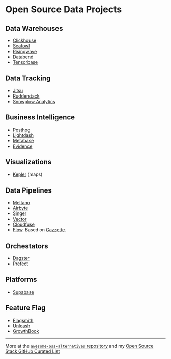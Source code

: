 # Open Source Data Projects

## Data Warehouses
- [Clickhouse](https://github.com/ClickHouse/ClickHouse)
- [Seafowl](https://github.com/splitgraph/seafowl)
- [Risingwave](https://github.com/risingwavelabs/risingwave)
- [Databend](https://github.com/datafuselabs/databend)
- [Tensorbase](https://github.com/tensorbase/tensorbase)

## Data Tracking
- [Jitsu](https://jitsu.com/)
- [Rudderstack](https://www.rudderstack.com/)
- [Snowplow Analytics](https://snowplowanalytics.com/)

## Business Intelligence
- [Posthog](https://posthog.com/)
- [Lightdash](https://www.lightdash.com/)
- [Metabase](https://www.metabase.com/)
- [Evidence](https://www.evidence.dev/)

## Visualizations
- [Kepler](https://kepler.gl/) (maps)

## Data Pipelines
- [Meltano](https://meltano.com)
- [Airbyte](https://airbyte.io/)
- [Singer](https://www.singer.io/)
- [Vector](https://vector.dev)
- [Cloudfuse](https://github.com/cloudfuse-io)
- [Flow](https://github.com/estuary/flow). Based on [Gazzette](https://github.com/gazette/core).

## Orchestators
- [Dagster](https://www.dagster.io/)
- [Prefect](https://www.prefect.io/)

## Platforms
- [Supabase](https://supabase.io/)

## Feature Flag
- [Flagsmith](https://flagsmith.com/)
- [Unleash](https://www.getunleash.io/)
- [GrowthBook](https://www.growthbook.io/)

---

More at the [`awesome-oss-alternatives` repository]() and my [Open Source Stack GitHub Curated List](https://github.com/stars/davidgasquez/lists/open-source-stack)
